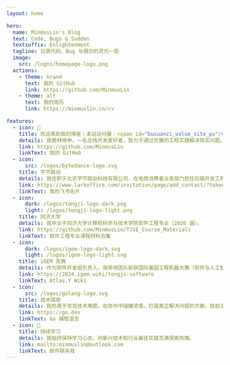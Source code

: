 ```yaml
---
layout: home

hero:
  name: MinmusLin's Blog
  text: Code, Bugs & Sudden
  textsuffix: Enlightenment
  tagline: 记录代码、Bug 与偶尔的灵光一现
  image:
    src: /logos/homepage-logo.png
  actions:
    - theme: brand
      text: 我的 GitHub
      link: https://github.com/MinmusLin
    - theme: alt
      text: 我的简历
      link: https://minmuslin.cn/cv

features:
  - icon: 👋
    title: 欢迎来到我的博客！本站访问量：<span id="busuanzi_value_site_pv"/>
    details: 我是林继申，一名全栈开发爱好者，致力于通过优雅的工程实践解决现实问题。
    link: https://github.com/MinmusLin
    linkText: 我的 GitHub
  - icon:
      src: /logos/bytedance-logo.svg
    title: 字节跳动
    details: 我任职于北京字节跳动科技有限公司，在电商消费者业务部门担任后端开发工程师。
    link: https://www.larkoffice.com/invitation/page/add_contact/?token=154v9ded-7060-4f8d-a18c-1ca756b04766
    linkText: 我的飞书名片
  - icon:
      dark: /logos/tongji-logo-dark.png
      light: /logos/tongji-logo-light.png
    title: 同济大学
    details: 我毕业于同济大学计算机科学与技术学院软件工程专业（2026 届）。
    link: https://github.com/MinmusLin/TJSE_Course_Materials
    linkText: 软件工程专业课程材料合集
  - icon:
      dark: /logos/igem-logo-dark.svg
      light: /logos/igem-logo-light.svg
    title: iGEM 竞赛
    details: 作为软件开发组负责人，我带领团队斩获国际基因工程机器大赛（软件与人工智能赛道）金奖。
    link: https://2024.igem.wiki/tongji-software
    linkText: Atlas.Y Wiki
  - icon:
      src: /logos/golang-logo.svg
    title: 技术探索
    details: 我热衷于攻克技术难题，在协作中碰撞灵感，打造真正解决问题的方案。目前主攻 Golang 服务端方向。
    link: https://go.dev
    linkText: Go 编程语言
  - icon: 🌱
    title: 持续学习
    details: 我始终保持学习心态，对新兴技术和行业最佳实践充满探索热情。
    link: mailto:minmuslin@outlook.com
    linkText: 邮件联系我
---
```


<Underline></Underline>
